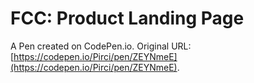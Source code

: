 # FCC: Product Landing Page

A Pen created on CodePen.io. Original URL: [https://codepen.io/Pirci/pen/ZEYNmeE](https://codepen.io/Pirci/pen/ZEYNmeE).


